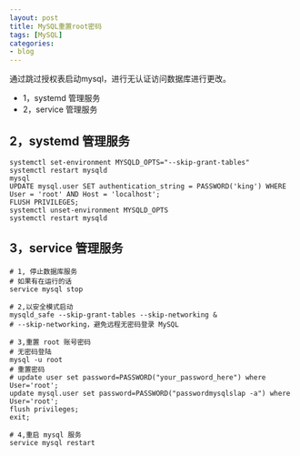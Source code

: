 ```yaml
---
layout: post
title: MySQL重置root密码
tags: [MySQL]
categories:
- blog
---
```



通过跳过授权表启动mysql，进行无认证访问数据库进行更改。


- 1，systemd 管理服务
- 2，service 管理服务


## 2，systemd 管理服务

```
systemctl set-environment MYSQLD_OPTS="--skip-grant-tables"
systemctl restart mysqld
mysql
UPDATE mysql.user SET authentication_string = PASSWORD('king') WHERE User = 'root' AND Host = 'localhost';
FLUSH PRIVILEGES;
systemctl unset-environment MYSQLD_OPTS
systemctl restart mysqld
```


## 3，service 管理服务

```
# 1, 停止数据库服务
# 如果有在运行的话
service mysql stop

# 2,以安全模式启动
mysqld_safe --skip-grant-tables --skip-networking &
# --skip-networking，避免远程无密码登录 MySQL

# 3,重置 root 账号密码
# 无密码登陆
mysql -u root  
# 重置密码
# update user set password=PASSWORD("your_password_here") where User='root'; 
update mysql.user set password=PASSWORD("passwordmysqlslap -a") where User='root';
flush privileges;
exit;

# 4,重启 mysql 服务
service mysql restart
```
